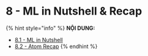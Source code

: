 # 8 - ML in Nutshell & Recap

{% hint style="info" %}
**NỘI DUNG:**

* [8.1 - ML in Nutshell](8.1-ml-in-nutshell.md)
* [8.2 - Atom Recap](8.2-atom-recap.md)
{% endhint %}

